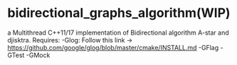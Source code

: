 # bidirectional_graphs_algorithm(WIP)

a Multithread C++11/17 implementation of Bidirectional algorithm A-star and djisktra. 
Requires:
-Glog: 
  Follow this link -> https://github.com/google/glog/blob/master/cmake/INSTALL.md
-GFlag
-GTest
-GMock
